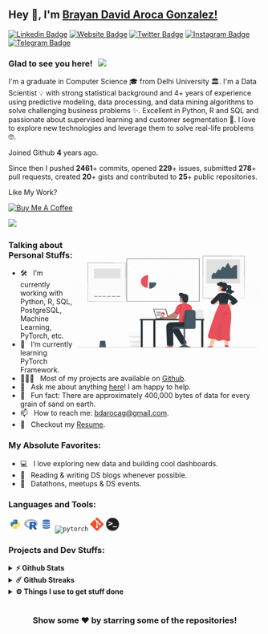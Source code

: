 ## Hey 👋, I'm [Brayan David Aroca Gonzalez!](https://github.com/bdarocag/)

[![Linkedin Badge](https://img.shields.io/badge/-LinkedIn-0e76a8?style=flat-square&logo=Linkedin&logoColor=white)](https://www.linkedin.com/in/brayan-david-aroca-gonzalez/)
[![Website Badge](https://img.shields.io/badge/Website-3b5998?style=flat-square&logo=google-chrome&logoColor=white)](https://bdarocag.github.io/)
[![Twitter Badge](https://img.shields.io/badge/-Twitter-00acee?style=flat-square&logo=Twitter&logoColor=white)](https://twitter.com/RiftTh3)
[![Instagram Badge](https://img.shields.io/badge/-Instagram-e4405f?style=flat-square&logo=Instagram&logoColor=white)](https://instagram.com/davidgonzalezdaft/)
[![Telegram Badge](https://img.shields.io/badge/-Telegram-0088cc?style=flat-square&logo=Telegram&logoColor=white)](https://t.me/Th3Rift)

### Glad to see you here! &nbsp; ![](https://visitor-badge.glitch.me/badge?page_id=bdarocag.bdarocag&style=flat-square&color=0088cc)

I'm a graduate in Computer Science 🎓 from Delhi University 🏛. I'm a Data Scientist 💡 with strong statistical background and 4+ years of experience using predictive modeling, data processing, and data mining algorithms to solve challenging business problems ✨. Excellent in Python, R and SQL and passionate about supervised learning and customer segmentation 👨. I love to explore new technologies and leverage them to solve real-life problems 🤓.

Joined Github **4** years ago.

Since then I pushed **2461**+ commits, opened **229**+ issues, submitted **278**+ pull requests, created **20**+ gists and contributed to **25**+ public repositories.

Like My Work?

<a href="https://https://www.buymeacoffee.com/bdarocag" target="_blank"><img src="https://cdn.buymeacoffee.com/buttons/v2/default-yellow.png" alt="Buy Me A Coffee" height="60px" width="217px" ></a>

[![](https://gitwar.herokuapp.com/badge?username=bdarocag&label=Gitwar%20Profile%20Score&style=for-the-badge&color=0088cc)](https://gitwar.herokuapp.com/)

<img align="right" height="250" width="375" alt="" src="https://raw.githubusercontent.com/bdarocag/bdarocag/master/gifs/coder.gif" />

### Talking about Personal Stuffs:

- 🛠 &nbsp; I’m currently working with Python, R, SQL, <br /> PostgreSQL, Machine Learning, PyTorch, etc.
- 🚀 &nbsp; I’m currently learning PyTorch Framework.
- 👨🏻‍💻 &nbsp; Most of my projects are available on [Github](https://github.com/bdarocag).
- 💬 &nbsp; Ask me about anything [here](https://github.com/bdarocag/bdarocag/issues/2)! I am happy to help.
- 👾 &nbsp; Fun fact: There are approximately 400,000 bytes of data for every grain of sand on earth.
- 📫 &nbsp; How to reach me: bdarocag@gmail.com.
- 📝 &nbsp; Checkout my [Resume](https://github.com/bdarocag/bdarocag/blob/master/resume.pdf).

### My Absolute Favorites:

- 💻 &nbsp; I love exploring new data and building cool dashboards.
- 📰 &nbsp; Reading & writing DS blogs whenever possible.
- 🍕 &nbsp; Datathons, meetups & DS events.

### Languages and Tools:

<code><img height="27" src="https://raw.githubusercontent.com/github/explore/80688e429a7d4ef2fca1e82350fe8e3517d3494d/topics/python/python.png" alt="python"></code>
<code><img height="27" src="https://raw.githubusercontent.com/github/explore/80688e429a7d4ef2fca1e82350fe8e3517d3494d/topics/r/r.png" alt="R"></code>
<code><img height="27" src="https://raw.githubusercontent.com/github/explore/80688e429a7d4ef2fca1e82350fe8e3517d3494d/topics/sql/sql.png" alt="sql"></code>
<code><img height="27" src="https://github.com/pytorch/pytorch/blob/master/docs/source/_static/img/pytorch-logo-flame.png" alt="pytorch"></code>
<code><img height="27" src="https://raw.githubusercontent.com/devicons/devicon/master/icons/git/git-original.svg" alt="git"></code>
<code><img height="27" src="https://raw.githubusercontent.com/github/explore/80688e429a7d4ef2fca1e82350fe8e3517d3494d/topics/terminal/terminal.png" alt="terminal"></code>

<!--
<code><img height="25" src="https://raw.githubusercontent.com/github/explore/80688e429a7d4ef2fca1e82350fe8e3517d3494d/topics/sass/sass.png" alt="sass"></code>
-->

### Projects and Dev Stuffs:

<details>	
  <summary><b>⚡ Github Stats</b></summary>

  <br />
  <img height="180em" src="https://github-readme-stats.vercel.app/api?username=bdarocag&show_icons=true&hide_border=true&&count_private=true&include_all_commits=true" />
  <img height="180em" src="https://github-readme-stats.vercel.app/api/top-langs/?username=bdarocag&exclude_repo=KNN-Image-Classification&show_icons=true&hide_border=true&layout=compact&langs_count=8"/>
</details>

<details>	
  <summary><b>☄️ Github Streaks</b></summary>

  <br />
  <img height="180em" src="https://github-readme-streak-stats.herokuapp.com/?user=bdarocag&hide_border=true" />
</details>
 
<details>	
  <br />
  <summary><b>⚙️ Things I use to get stuff done</b></summary>
  	<ul>
  	    <li><b>OS:</b> Windows 10</li>
	    <li><b>Laptop: </b> HP Elitebook (i5)</li>
  	    <li><b>Browser: </b> Chrome Browser</li>
	    <li><b>Terminal: </b> Power Shell</li>
	    <li><b>Code Editor:</b> VSCode - The best editor out there.</li>
	    <li><b>To Stay Updated:</b> deepnote.com, Linkedin and Twitter.</li>
	    <br />
	⚛️ Checkout My VSCode Configrations <a href="https://gist.github.com/bdarocag/039b1dc5a7cdcb007ab3691814d53130">Here</a>.
	</ul>	
</details>

#

<div align="center">

### Show some ❤️ by starring some of the repositories!

</div>
